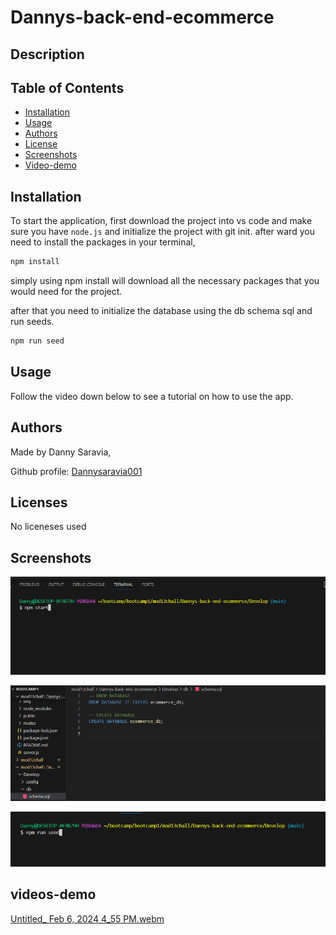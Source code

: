 # Dannys-back-end-ecommerce


## Description


## Table of Contents
- [Installation](#installation)
- [Usage](#usage)
- [Authors](#authors)
- [License](#license)
- [Screenshots](#screenshots)
- [Video-demo](#videos-demo)

## Installation

To start the application, first download the project into vs code and make sure you have `node.js` and initialize the project with git init. after ward you need to install the packages in your terminal,  

```bash
npm install 
```

simply using npm install will download all the necessary packages that you would need for the project.

after that you need to initialize the database using the db schema sql and run seeds.

```bash
npm run seed
```


## Usage

Follow the video down below to see a tutorial on how to use the app.

## Authors

Made by Danny Saravia,

Github profile: [Dannysaravia001](https://github.com/Dannysaravia001)

## Licenses
No liceneses used
## Screenshots

![Screenshot1](<./img/npmstart.png>)

![Screenshot2](<./img/db.png>)

![Screenshot2](<./img/seed.png>)

## videos-demo
[Untitled_ Feb 6, 2024 4_55 PM.webm](https://github.com/Dannysaravia001/Dannys-back-end-ecommerce/assets/143926483/eaa4204e-5bf3-477a-80a2-a34bc989fa60)
